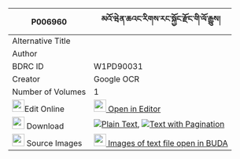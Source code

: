 |P006960|མའོ་ཝེན་ཆའང་རིགས་རང་སྐྱོང་རྫོང་གི་ལོ་རྒྱུས། 
| --- | --- 
|Alternative Title |
|Author | 
|BDRC ID | W1PD90031
|Creator | Google OCR
|Number of Volumes| 1
|<img width="25" src="https://img.icons8.com/color/25/000000/edit-property.png">Edit Online| [<img width="25" src="https://avatars.githubusercontent.com/u/45091458?s=200&v=4"> Open in Editor](http://editor.openpecha.org/P006960)
|<img width="25" src="https://img.icons8.com/fluent/48/000000/download-2.png"/>  Download | [![](https://img.icons8.com/color/20/000000/txt.png)Plain Text](https://github.com/Openpecha/P006960/releases/download/v1/ma_o_wen_cha_ang_rik_rangkyong_plain_P006960.zip), [![](https://img.icons8.com/color/20/000000/txt.png)Text with Pagination](https://github.com/Openpecha/P006960/releases/download/v1/ma_o_wen_cha_ang_rik_rangkyong_pages_P006960.zip)
|<img width="25" src="https://img.icons8.com/plasticine/100/000000/pictures-folder.png"/>  Source Images | [<img width="25" src="https://library.bdrc.io/icons/BUDA-small.svg"> Images of text file open in BUDA](https://library.bdrc.io/show/bdr:W1PD90031)